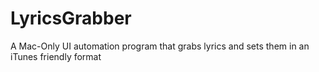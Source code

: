 # LyricsGrabber
A Mac-Only UI automation program that grabs lyrics and sets them in an iTunes friendly format
